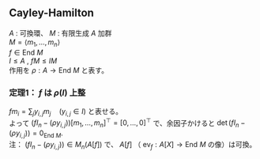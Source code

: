 ## Cayley-Hamilton
$A$ : 可換環、 $M$ : 有限生成 $A$ 加群  
$M=\langle m_1,\ldots,m_n\rangle$  
$f\in \mathrm{End}\ M$  
$I\leq A$ , $fM\leq IM$  
作用を $\rho:A\to\mathrm{End}\ M$ と表す。

### 定理1： $f$ は $\rho (I)$ 上整
$fm_i=\sum_jy_{i,j}m_j\quad (y_{i,j}\in I)$ と表せる。  
よって $(fI_n-(\rho y_{i,j}))[m_1,\ldots,m_n]^\top=[0,\ldots,0]^\top$ で、余因子かけると $\det(fI_n-(\rho y_{i,j}))=0_{\mathrm{End}\ M}$.  
注： $(fI_n-(\rho y_{i,j}))\in M_n(A[f])$ で、
$A[f]$ （ $\mathrm{ev}_f:A[X]\to \mathrm{End}\ M$ の像）は可換。
